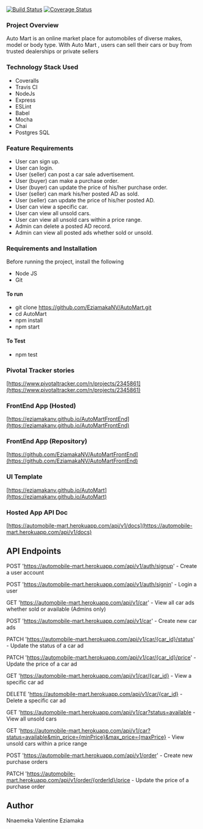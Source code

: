 [![Build Status](https://travis-ci.org/EziamakaNV/AutoMart.svg?branch=develop)](https://travis-ci.org/EziamakaNV/AutoMart) [![Coverage Status](https://coveralls.io/repos/github/EziamakaNV/AutoMart/badge.svg?branch=develop)](https://coveralls.io/github/EziamakaNV/AutoMart?branch=develop)

### Project Overview
Auto Mart is an online market place for automobiles of diverse makes, model or body type. With Auto Mart , users can sell their cars or buy from trusted dealerships or private sellers

### Technology Stack Used
- Coveralls
- Travis CI
- NodeJs
- Express
- ESLint
- Babel
- Mocha
- Chai
- Postgres SQL

### Feature Requirements
- User can sign up.
- User can login.
- User (seller) can post a car sale advertisement.
- User (buyer) can make a purchase order.
- User (buyer) can update the price of his/her purchase order.
- User (seller) can mark his/her posted AD as sold.
- User (seller) can update the price of his/her posted AD.
- User can view a specific car.
- User can view all unsold cars.
- User can view all unsold cars within a price range.
- Admin can delete a posted AD record.
- Admin can view all posted ads whether sold or unsold.

### Requirements and Installation
Before running the project, install the following
- Node JS
- Git

#### To run
- git clone https://github.com/EziamakaNV/AutoMart.git
- cd AutoMart
- npm install
- npm start

#### To Test
- npm test

### Pivotal Tracker stories
[https://www.pivotaltracker.com/n/projects/2345861](https://www.pivotaltracker.com/n/projects/2345861)

### FrontEnd App (Hosted)
[https://eziamakanv.github.io/AutoMartFrontEnd](https://eziamakanv.github.io/AutoMartFrontEnd)

### FrontEnd App (Repository)
[https://github.com/EziamakaNV/AutoMartFrontEnd](https://github.com/EziamakaNV/AutoMartFrontEnd)

### UI Template
[https://eziamakanv.github.io/AutoMart](https://eziamakanv.github.io/AutoMart)

### Hosted App API Doc
[https://automobile-mart.herokuapp.com/api/v1/docs](https://automobile-mart.herokuapp.com/api/v1/docs)


## API Endpoints
POST 'https://automobile-mart.herokuapp.com/api/v1/auth/signup' - Create a user account

POST 'https://automobile-mart.herokuapp.com/api/v1/auth/signin' - Login a user

GET 'https://automobile-mart.herokuapp.com/api/v1/car' - View all car ads whether sold or available (Admins only)

POST 'https://automobile-mart.herokuapp.com/api/v1/car' - Create new car ads

PATCH 'https://automobile-mart.herokuapp.com/api/v1/car/{car_id}/status' - Update the status of a car ad

PATCH 'https://automobile-mart.herokuapp.com/api/v1/car/{car_id}/price' - Update the price of a car ad

GET 'https://automobile-mart.herokuapp.com/api/v1/car/{car_id} - View a specific car ad

DELETE 'https://automobile-mart.herokuapp.com/api/v1/car/{car_id} - Delete a specific car ad

GET 'https://automobile-mart.herokuapp.com/api/v1/car?status=available - View all unsold cars

GET 'https://automobile-mart.herokuapp.com/api/v1/car?status=available&min_price={minPrice}&max_price={maxPrice} - View unsold cars within a price range

POST 'https://automobile-mart.herokuapp.com/api/v1/order' - Create new purchase orders

PATCH 'https://automobile-mart.herokuapp.com/api/v1/order/{orderId}/price - Update the price of a purchase order

## Author

Nnaemeka Valentine Eziamaka